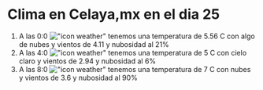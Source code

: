 # Clima en Celaya,mx en el dia 25

1. A las 0:0 !["icon weather"](http://openweathermap.org/img/w/02n.png) tenemos una temperatura de 5.56 C con algo de nubes y  vientos de 4.11 y nubosidad al 21%
1. A las 4:0 !["icon weather"](http://openweathermap.org/img/w/01n.png) tenemos una temperatura de 5 C con cielo claro y  vientos de 2.94 y nubosidad al 6%
1. A las 8:0 !["icon weather"](http://openweathermap.org/img/w/04d.png) tenemos una temperatura de 7 C con nubes y  vientos de 3.6 y nubosidad al 90%
